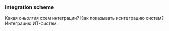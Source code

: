 ### integration scheme
Какая оньолгия схем интеграции? Как показывать иснтеграцию систем? Интеграцию ИТ-систем.

